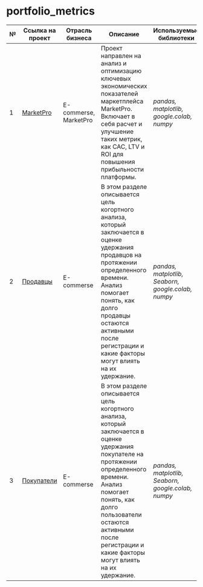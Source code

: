 # portfolio_metrics

№ | Ссылка на проект | Отрасль бизнеса | Описание | Используемые библиотеки | Презентация проекта 
---|---|---|---|---|---
| 1 | [MarketPro](https://github.com/YulianaOs/portfolio_metrics/tree/2be838daa9b9c5c45cd8e8c6aecc8fb1cf9507ca/MarketPro) | E-commerse, MarketPro  | Проект направлен на анализ и оптимизацию ключевых экономических показателей маркетплейса MarketPro. Включает в себя расчет и улучшение таких метрик, как CAC, LTV и ROI для повышения прибыльности платформы. | *pandas, matplotlib, google.colab, numpy* | [Презентация MarketPro](https://drive.google.com/file/d/11PlQeV3hLzwHzFKoGwHNspry5tU18Z-h/view?usp=sharing) |
| 2 | [Продавцы](https://github.com/YulianaOs/portfolio_metrics/tree/2be838daa9b9c5c45cd8e8c6aecc8fb1cf9507ca/%D0%9F%D1%80%D0%BE%D0%B4%D0%B0%D0%B2%D1%86%D1%8B) | E-commerse | В этом разделе описывается цель когортного анализа, который заключается в оценке удержания продавцов на протяжении определенного времени. Анализ помогает понять, как долго продавцы остаются активными после регистрации и какие факторы могут влиять на их удержание. | *pandas, matplotlib, Seaborn, google.colab, numpy* | [Презентация Продавцы](https://drive.google.com/file/d/1Mu_YWKUdKCSD2FrDB_30gBwi8v4smog1/view?usp=sharing) |
| 3 | [Покупатели](https://github.com/YulianaOs/portfolio_metrics/tree/2be838daa9b9c5c45cd8e8c6aecc8fb1cf9507ca/%D0%9F%D0%BE%D0%BA%D1%83%D0%BF%D0%B0%D1%82%D0%B5%D0%BB%D0%B8) | E-commerse  | В этом разделе описывается цель когортного анализа, который заключается в оценке удержания покупателе  на протяжении определенного времени. Анализ помогает понять, как долго пользователи остаются активными после регистрации и какие факторы могут влиять на их удержание. | *pandas, matplotlib, Seaborn, google.colab, numpy* | [Презентация Покупатели](https://drive.google.com/file/d/1YzW_qJFnoMSW96VrDb6rXuvOnjEJKcBw/view?usp=sharing) |
